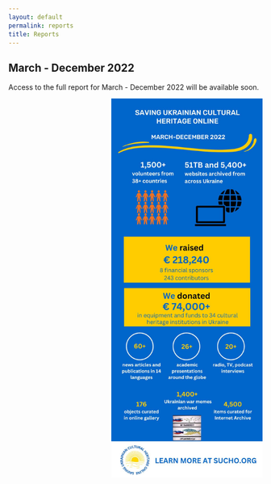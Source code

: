 ```yaml
---
layout: default
permalink: reports
title: Reports
---
```


## March - December 2022
Access to the full report for March - December 2022 will be available soon.

<img src="/assets/images/2022-sucho-recap.jpg" width="300px" style="float:right; margin-left: 10px;" title="March-December 2022 Recap">
